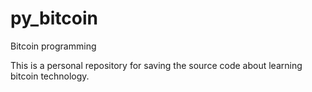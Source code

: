 # py_bitcoin
Bitcoin programming

This is a personal repository for saving the source code about learning bitcoin technology.